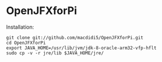 # OpenJFXforPi

Installation:

    git clone git://github.com/macdidi5/OpenJFXforPi.git
    cd OpenJFXforPi
    export JAVA_HOME=/usr/lib/jvm/jdk-8-oracle-arm32-vfp-hflt
    sudo cp -v -r jre/lib $JAVA_HOME/jre/
